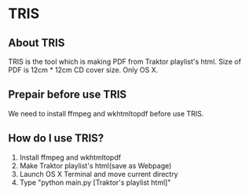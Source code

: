 # TRIS
## About TRIS
TRIS is the tool which is making PDF from Traktor playlist's html. Size of PDF is 12cm * 12cm CD cover size. Only OS X.

## Prepair before use TRIS
We need to install ffmpeg and wkhtmltopdf before use TRIS.

## How do I use TRIS?
1. Install ffmpeg and wkhtmltopdf
2. Make Traktor playlist's html(save as Webpage) 
3. Launch OS X Terminal and move current directry
4. Type "python main.py [Traktor's playlist html]"